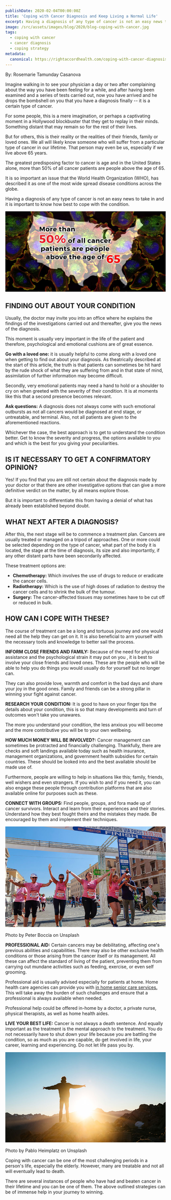 ```yaml
---
publishDate: 2020-02-04T00:00:00Z
title: 'Coping with Cancer Diagnosis and Keep Living a Normal Life'
excerpt: Having a diagnosis of any type of cancer is not an easy news to take in and it is important to know how best to cope with the condition.
image: /src/assets/images/blog/2020/blog-coping-with-cancer.jpg
tags:
  - coping with cancer
  - cancer diagnosis
  - coping strategy
metadata:
  canonical: https://rightaccordhealth.com/coping-with-cancer-diagnosis
---
```




By: Rosemarie Tamunday Casanova



Imagine walking in to see your physician a day or two after complaining about the way you have been feeling for a while, and after having been examined and a series of tests carried out, now you have arrived and he drops the bombshell on you that you have a diagnosis finally -- it is a certain type of cancer.

For some people, this is a mere imagination, or perhaps a captivating moment in a Hollywood blockbuster that they get to replay in their minds. Something distant that may remain so for the rest of their lives.

But for others, this is their reality or the realities of their friends, family or loved ones. We all will likely know someone who will suffer from a particular type of cancer in our lifetime. That person may even be us, especially if we live above 65 years.

The greatest predisposing factor to cancer is age and in the United States alone, more than 50% of all cancer patients are people above the age of 65.

It is so important an issue that the World Health Organization (WHO), has described it as one of the most wide spread disease conditions across the globe.

Having a diagnosis of any type of cancer is not an easy news to take in and it is important to know how best to cope with the condition.

![Photo by National Cancer Institute on Unsplash](/src/assets/images/blog/2020/national-cancer-institute-sIqWYiNLiJU-unsplash-copy-2.jpg)

FINDING OUT ABOUT YOUR CONDITION
--------------------------------

Usually, the doctor may invite you into an office where he explains the findings of the investigations carried out and thereafter, give you the news of the diagnosis.

This moment is usually very important in the life of the patient and therefore, psychological and emotional cushions are of great essence.

**Go with a loved one:** it is usually helpful to come along with a loved one when getting to find out about your diagnosis. As theatrically described at the start of this article, the truth is that patients can sometimes be hit hard by the rude shock of what they are suffering from and in that state of mind, assimilation of further information may become difficult.

Secondly, very emotional patients may need a hand to hold or a shoulder to cry on when greeted with the severity of their condition. It is at moments like this that a second presence becomes relevant.

**Ask questions:** A diagnosis does not always come with such emotional outbursts as not all cancers would be diagnosed at end stage, or untreatable, and terminal. Also, not all patients are given to the aforementioned reactions.

Whichever the case, the best approach is to get to understand the condition better. Get to know the severity and progress, the options available to you and which is the best for you giving your peculiarities.



IS IT NECESSARY TO GET A CONFIRMATORY OPINION?
----------------------------------------------

Yes! If you find that you are still not certain about the diagnosis made by your doctor or that there are other investigative options that can give a more definitive verdict on the matter, by all means explore those.

But it is important to differentiate this from having a denial of what has already been established beyond doubt.

WHAT NEXT AFTER A DIAGNOSIS?
----------------------------

After this, the next stage will be to commence a treatment plan. Cancers are usually treated or managed on a tripod of approaches. One or more could be selected depending on the type of cancer, what part of the body it is located, the stage at the time of diagnosis, its size and also importantly, if any other distant parts have been secondarily affected.

These treatment options are:

*   **Chemotherapy:** Which involves the use of drugs to reduce or eradicate the cancer cells.
*   **Radiotherapy:** Which is the use of high doses of radiation to destroy the cancer cells and to shrink the bulk of the tumour.
*   **Surgery:** The cancer-affected tissues may sometimes have to be cut off or reduced in bulk.

HOW CAN I COPE WITH THESE?
--------------------------

The course of treatment can be a long and tortuous journey and one would need all the help they can get on it. It is also beneficial to arm yourself with the necessary tools and knowledge to better sail the process.

**INFORM CLOSE FRIENDS AND FAMILY:** Because of the need for physical assistance and the psychological strain it may put on you , it is best to involve your close friends and loved ones. These are the people who will be able to help you do things you would usually do for yourself but no longer can.

They can also provide love, warmth and comfort in the bad days and share your joy in the good ones. Family and friends can be a strong pillar in winning your fight against cancer.

**RESEARCH YOUR CONDITION:** It is good to have on your finger tips the details about your condition, this is so that many developments and turn of outcomes won't take you unawares.

The more you understand your condition, the less anxious you will become and the more contributive you will be to your own wellbeing.

**HOW MUCH MONEY WILL BE INVOLVED?:** Cancer management can sometimes be protracted and financially challenging. Thankfully, there are checks and soft landings available today such as health insurance, management organizations, and government health subsidies for certain countries. These should be looked into and the best available should be made use of.

Furthermore, people are willing to help in situations like this; family, friends, well wishers and even strangers. If you wish to and if you need it, you can also engage these people through contribution platforms that are also available online for purposes such as these.

**CONNECT WITH GROUPS:** Find people, groups, and fora made up of cancer survivors. Interact and learn from their experiences and their stories. Understand how they best fought theirs and the mistakes they made. Be encouraged by them and implement their techniques.

![Photo by Peter Boccia on Unsplash](/src/assets/images/blog/2020/peter-boccia-LOyaOZu6g4Q-unsplash.jpg)

Photo by Peter Boccia on Unsplash

**PROFESSIONAL AID:** Certain cancers may be debilitating, affecting one's previous abilities and capabilities. There may also be other exclusive health conditions or those arising from the cancer itself or its management. All these can affect the standard of living of the patient, preventing them from carrying out mundane activities such as feeding, exercise, or even self grooming.

Professional aid is usually advised especially for patients at home. Home health care agencies can provide you with [in home senior care services.](https://rightaccordhealth.com/services/live-in-homecare.html) This will take away the burden of such challenges and ensure that a professional is always available when needed.

Professional help could be offered in-home by a doctor, a private nurse, physical therapists, as well as home health aides.

**LIVE YOUR BEST LIFE:** Cancer is not always a death sentence. And equally important as the treatment is the mental approach to the treatment. You do not necessarily have to shut down your life because you are battling the condition, so as much as you are capable, do get involved in life, your career, learning and experiencing. Do not let life pass you by.

![Photo by Pablo Heimplatz on Unsplash](/src/assets/images/blog/2020/pablo-heimplatz-EAvS-4KnGrk-unsplash.jpg)

Photo by Pablo Heimplatz on Unsplash

Coping with cancer can be one of the most challenging periods in a person's life, especially the elderly. However, many are treatable and not all will eventually lead to death.

There are several instances of people who have had and beaten cancer in their lifetime and you can be one of them. The above outlined strategies can be of immense help in your journey to winning.